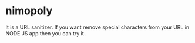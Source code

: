 # nimopoly
It is a URL sanitizer. If you want remove special characters from your URL in NODE JS app then you can try it .
